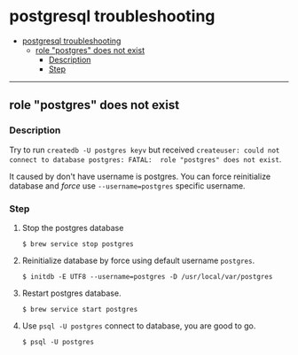# postgresql troubleshooting

- [postgresql troubleshooting](#postgresql-troubleshooting)
  - [role "postgres" does not exist](#role-%22postgres%22-does-not-exist)
    - [Description](#Description)
    - [Step](#Step)

* * *

## role "postgres" does not exist

### Description

Try to run `createdb -U postgres keyv` but received `createuser: could not connect to database postgres: FATAL:  role "postgres" does not exist`.

It caused by don't have username is postgres. You can force reinitialize database and _force_ use `--username=postgres` specific username.

### Step

1.  Stop the postgres database

    ```shell
    $ brew service stop postgres
    ```

2.  Reinitialize database by force using default username `postgres`.
    ```shell
    $ initdb -E UTF8 --username=postgres -D /usr/local/var/postgres
    ```
3.  Restart postgres database.

    ```shell
    $ brew service start postgres
    ```

4.  Use `psql -U postgres` connect to database, you are good to go.
    ```shell
    $ psql -U postgres
    ```
